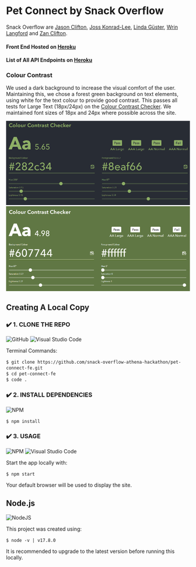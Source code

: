 # Pet Connect by Snack Overflow

Snack Overflow are [Jason Clifton](https://github.com/JasonClifton), [Joss Konrad-Lee](https://github.com/jkonradlee), [Linda Güster](https://github.com/xViolaine), [Wrin Langford](https://github.com/WrinLangford) and [Zan Clifton](https://github.com/ZanClifton). 

#### Front End Hosted on [Heroku](https://pet-api-fe.herokuapp.com/snackoverflow)
#### List of All API Endpoints on [Heroku](https://pet-api-athena.herokuapp.com/swagger/index.html)

### Colour Contrast

We used a dark background to increase the visual comfort of the user. Maintaining this, we chose a forest green background on text elements, using white for the text colour to provide good contrast. This passes all tests for Large Text (18px/24px) on the [Colour Contrast Checker](https://colourcontrast.cc/607744/ffffff). We maintained font sizes of 18px and 24px where possible across the site.

![Contrast Dark Background With Green Text](https://github.com/snack-overflow-athena-hackathon/pet-connect-fe/blob/main/src/images/ccdark.png)
![Contrast Green Background With White Text](https://github.com/snack-overflow-athena-hackathon/pet-connect-fe/blob/main/src/images/cclight.png)

## Creating A Local Copy

### ✔️ 1. CLONE THE REPO
![GitHub](https://img.shields.io/badge/github-%23121011.svg?style=for-the-badge&logo=github&logoColor=white) ![Visual Studio Code](https://img.shields.io/badge/Visual%20Studio%20Code-0078d7.svg?style=for-the-badge&logo=visual-studio-code&logoColor=white)

Terminal Commands:
```
$ git clone https://github.com/snack-overflow-athena-hackathon/pet-connect-fe.git
$ cd pet-connect-fe
$ code .
```

### ✔️ 2. INSTALL DEPENDENCIES
![NPM](https://img.shields.io/badge/NPM-%23000000.svg?style=for-the-badge&logo=npm&logoColor=white) 
```
$ npm install
```

### ✔️ 3. USAGE
![NPM](https://img.shields.io/badge/NPM-%23000000.svg?style=for-the-badge&logo=npm&logoColor=white) ![Visual Studio Code](https://img.shields.io/badge/Visual%20Studio%20Code-0078d7.svg?style=for-the-badge&logo=visual-studio-code&logoColor=white)

Start the app locally with:
```
$ npm start
```
Your default browser will be used to display the site.

## Node.js
![NodeJS](https://img.shields.io/badge/node.js-6DA55F?style=for-the-badge&logo=node.js&logoColor=white) 

This project was created using:
```
$ node -v | v17.8.0
```
It is recommended to upgrade to the latest version before running this locally.
